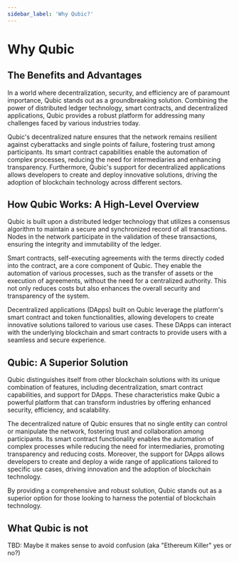```yaml
---
sidebar_label: 'Why Qubic?'
---
```


# Why Qubic

## The Benefits and Advantages

In a world where decentralization, security, and efficiency are of paramount importance, Qubic stands out as a groundbreaking solution. Combining the power of distributed ledger technology, smart contracts, and decentralized applications, Qubic provides a robust platform for addressing many challenges faced by various industries today.

Qubic's decentralized nature ensures that the network remains resilient against cyberattacks and single points of failure, fostering trust among participants. Its smart contract capabilities enable the automation of complex processes, reducing the need for intermediaries and enhancing transparency. Furthermore, Qubic's support for decentralized applications allows developers to create and deploy innovative solutions, driving the adoption of blockchain technology across different sectors.

## How Qubic Works: A High-Level Overview

Qubic is built upon a distributed ledger technology that utilizes a consensus algorithm to maintain a secure and synchronized record of all transactions. Nodes in the network participate in the validation of these transactions, ensuring the integrity and immutability of the ledger.

Smart contracts, self-executing agreements with the terms directly coded into the contract, are a core component of Qubic. They enable the automation of various processes, such as the transfer of assets or the execution of agreements, without the need for a centralized authority. This not only reduces costs but also enhances the overall security and transparency of the system.

Decentralized applications (DApps) built on Qubic leverage the platform's smart contract and token functionalities, allowing developers to create innovative solutions tailored to various use cases. These DApps can interact with the underlying blockchain and smart contracts to provide users with a seamless and secure experience.

## Qubic: A Superior Solution

Qubic distinguishes itself from other blockchain solutions with its unique combination of features, including decentralization, smart contract capabilities, and support for DApps. These characteristics make Qubic a powerful platform that can transform industries by offering enhanced security, efficiency, and scalability.

The decentralized nature of Qubic ensures that no single entity can control or manipulate the network, fostering trust and collaboration among participants. Its smart contract functionality enables the automation of complex processes while reducing the need for intermediaries, promoting transparency and reducing costs. Moreover, the support for DApps allows developers to create and deploy a wide range of applications tailored to specific use cases, driving innovation and the adoption of blockchain technology.

By providing a comprehensive and robust solution, Qubic stands out as a superior option for those looking to harness the potential of blockchain technology.

## What Qubic is not

TBD: Maybe it makes sense to avoid confusion (aka "Ethereum Killer" yes or no?)
